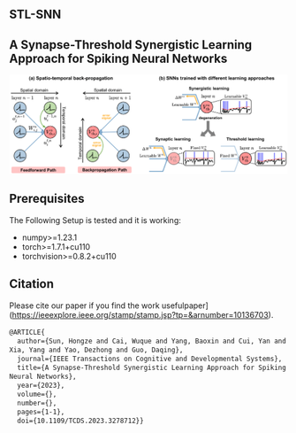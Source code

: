 ## STL-SNN

## A Synapse-Threshold Synergistic Learning Approach for Spiking Neural Networks
![RTS_teaser_figure](image/Picture1.png)

## Prerequisites
The Following Setup is tested and it is working:
 * numpy>=1.23.1
 * torch>=1.7.1+cu110
 * torchvision>=0.8.2+cu110

## Citation
Please cite our paper if you find the work usefulpaper](https://ieeexplore.ieee.org/stamp/stamp.jsp?tp=&arnumber=10136703).
```
@ARTICLE{
  author={Sun, Hongze and Cai, Wuque and Yang, Baoxin and Cui, Yan and Xia, Yang and Yao, Dezhong and Guo, Daqing},
  journal={IEEE Transactions on Cognitive and Developmental Systems}, 
  title={A Synapse-Threshold Synergistic Learning Approach for Spiking Neural Networks}, 
  year={2023},
  volume={},
  number={},
  pages={1-1},
  doi={10.1109/TCDS.2023.3278712}}
```

